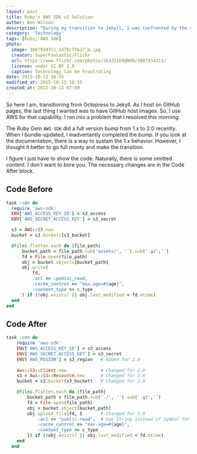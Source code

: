 ```yaml
---
layout: post
title: Ruby's AWS SDK v2 Solution
author: Ben Wilson
description: "During my transition to Jekyll, I was confronted by the AWS-SDK v2 gem update. I share my solution here."
category: 'Technology'
tags: [Ruby, AWS SDK]
photo:
  image: 3887934311_1476c75b17_b.jpg
  creator: SuperFantastic/Flickr
  url: https://www.flickr.com/photos/35423169@N00/3887934311/
  license: under CC BY 2.0
  caption: Technology Can be Frustrating
date: 2015-10-13 16:55
modified_at: 2015-10-13 16:55
created_at: 2015-10-13 07:09
---
```


So here I am, transitioning from Octopress to Jekyll. As I host on GitHub pages, the last thing I wanted was to have GitHub host images. So, I use AWS for that capability. I ran into a problem that I resolved this morning.

<!-- more -->

The Ruby Gem `AWS-SDK` did a full version bump from 1.x to 2.0 recently. When I bundle-updated, I inadvertantly completed the bump. If you look at the documentation, there is a way to sustain the 1.x behavior. However, I thought it better to go full monty and make the transition.

I figure I just have to show the code. Naturally, there is some omitted content. I don't want to bore you. The necessary changes are in the Code After block.

## Code Before


~~~ruby
task :cdn do
  require 'aws-sdk'
  ENV['AWS_ACCESS_KEY_ID'] = s3_access
  ENV['AWS_SECRET_ACCESS_KEY'] = s3_secret

  s3 = AWS::S3.new
  bucket = s3.buckets[s3_bucket]

  @files.flatten.each do |file_path|
      bucket_path = file_path.sub('assets/', '').sub('.gz','')
      fd = File.open(file_path)
      obj = bucket.objects[bucket_path]
      obj.write(
          fd, 
          :acl => :public_read, 
          :cache_control => "max-age=#{age}",
          :content_type => c_type
      ) if (!obj.exists? || obj.last_modified < fd.mtime)
  end
end
~~~

## Code After

~~~ ruby
task :cdn do
    require 'aws-sdk'
    ENV['AWS_ACCESS_KEY_ID'] = s3_access
    ENV['AWS_SECRET_ACCESS_KEY'] = s3_secret
    ENV['AWS_REGION'] = s3_region   # Added for 2.0
    
    Aws::S3::Client.new             # Changed for 2.0
    s3 = Aws::S3::Resource.new      # Changed for 2.0
    bucket = s3.bucket(s3_bucket)   # Changed for 2.0

    @files.flatten.each do |file_path|
        bucket_path = file_path.sub('./', '').sub('.gz','')
        fd = File.open(file_path)
        obj = bucket.object(bucket_path)
        obj.upload_file(fd, {       # Changed for 2.0
            :acl => "public-read",  # Use String instead of Symbol for 2.0
            :cache_control => "max-age=#{age}",
            :content_type => c_type
        }) if (!obj.exists? || obj.last_modified < fd.mtime)
    end
  end
~~~

